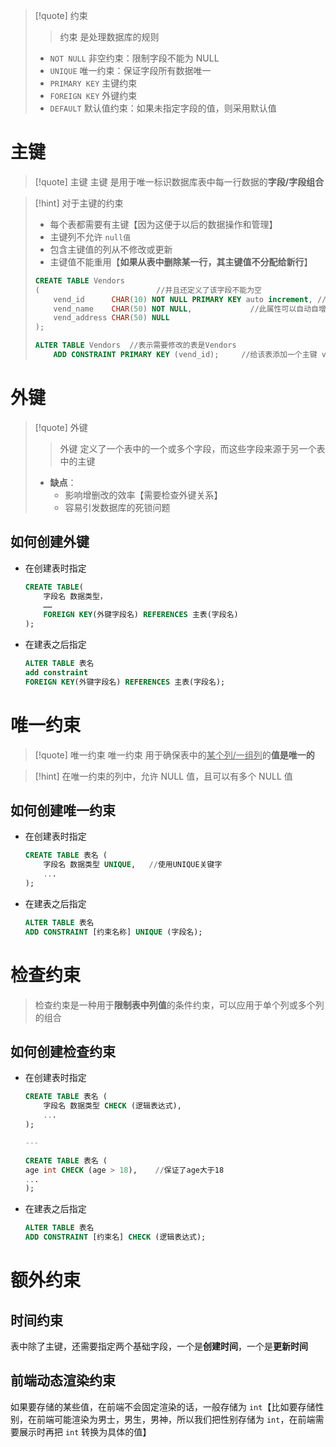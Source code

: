 
> [!quote] 约束
> 
> > 约束 是处理数据库的规则
> 
> - `NOT NULL` 非空约束：限制字段不能为 NULL
> - `UNIQUE` 唯一约束：保证字段所有数据唯一
> - `PRIMARY KEY` 主键约束
> - `FOREIGN KEY` 外键约束
> - `DEFAULT` 默认值约束：如果未指定字段的值，则采用默认值

# 主键

> [!quote] 主键
> 主键 是用于唯一标识数据库表中每一行数据的**字段/字段组合**

> [!hint] 对于主键的约束
> - 每个表都需要有主键【因为这便于以后的数据操作和管理】
> - 主键列不允许 `null值`
> - 包含主键值的列从不修改或更新
> - 主键值不能重用【**如果从表中删除某一行，其主键值不分配给新行**】
> 
> ```sql
> CREATE TABLE Vendors  
> (                          //并且还定义了该字段不能为空
>     vend_id      CHAR(10) NOT NULL PRIMARY KEY auto increment, //定义了vend_id字段为主键
>     vend_name    CHAR(50) NOT NULL,             //此属性可以自动自增该字段的值
>     vend_address CHAR(50) NULL
> );
> ```
> 
> ```sql
> ALTER TABLE Vendors  //表示需要修改的表是Vendors
>     ADD CONSTRAINT PRIMARY KEY (vend_id);     //给该表添加一个主键 vend_id
> ```

# 外键

> [!quote] 外键
> 
> > 外键 定义了一个表中的一个或多个字段，而这些字段来源于另一个表中的主键
> 
> - **缺点**：
> 	- 影响增删改的效率【需要检查外键关系】
> 	- 容易引发数据库的死锁问题

## 如何创建外键
- 在创建表时指定
	```sql
	CREATE TABLE(
		字段名 数据类型，
		……
		FOREIGN KEY(外键字段名) REFERENCES 主表(字段名)
	);
	```

- 在建表之后指定
	```sql
	ALTER TABLE 表名 
	add constraint
	FOREIGN KEY(外键字段名) REFERENCES 主表(字段名);
	```


# 唯一约束

> [!quote] 唯一约束
> 唯一约束 用于确保表中的<u>某个列/一组列</u>的**值是唯一的**

> [!hint] 在唯一约束的列中，允许 NULL 值，且可以有多个 NULL 值

## 如何创建唯一约束
- 在创建表时指定
	```sql
	CREATE TABLE 表名 (
	    字段名 数据类型 UNIQUE,   //使用UNIQUE关键字
	    ...
	);
	```

- 在建表之后指定
	```sql
	ALTER TABLE 表名
	ADD CONSTRAINT [约束名称] UNIQUE (字段名);
	```

# 检查约束

> 检查约束是一种用于**限制表中列值**的条件约束，可以应用于单个列或多个列的组合

## 如何创建检查约束
- 在创建表时指定
	```sql
	CREATE TABLE 表名 (
	    字段名 数据类型 CHECK (逻辑表达式),
	    ...
	);

	---

	CREATE TABLE 表名 (
	age int CHECK (age > 18),    //保证了age大于18
	...
	);
	```

- 在建表之后指定
	```sql
	ALTER TABLE 表名
	ADD CONSTRAINT [约束名] CHECK (逻辑表达式);
	```

# 额外约束
## 时间约束
表中除了主键，还需要指定两个基础字段，一个是**创建时间**，一个是**更新时间**

## 前端动态渲染约束
如果要存储的某些值，在前端不会固定渲染的话，一般存储为 `int`【比如要存储性别，在前端可能渲染为男士，男生，男神，所以我们把性别存储为 `int`，在前端需要展示时再把 `int` 转换为具体的值】

